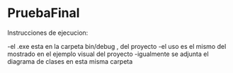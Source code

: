# PruebaFinal
 
Instrucciones de ejecucion:

-el .exe esta en la carpeta bin/debug , del proyecto
-el uso es el mismo del mostrado en el ejemplo visual del proyecto
-igualmente se adjunta el diagrama de clases en esta misma carpeta